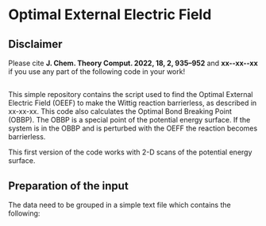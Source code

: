 # Optimal External Electric Field

## Disclaimer 
Please cite **J. Chem. Theory Comput. 2022, 18, 2, 935–952** and **xx--xx--xx** if you use any part of the following code in your work!

##
This simple repository contains the script used to find the Optimal External Electric Field (OEEF) to make the Wittig reaction barrierless, as described in xx-xx-xx. This code also calculates the Optimal Bond Breaking Point (OBBP). The OBBP is a special point of the potential energy surface. If the system is in the OBBP and is perturbed with the OEFF the reaction becomes barrierless.

This first version of the code works with 2-D scans of the potential energy surface.

## Preparation of the input

The data need to be grouped in a simple text file which contains the following:
